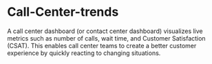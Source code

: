 # Call-Center-trends
A call center dashboard (or contact center dashboard) visualizes live metrics such as number of calls, wait time, and Customer Satisfaction (CSAT). This enables call center teams to create a better customer experience by quickly reacting to changing situations.
